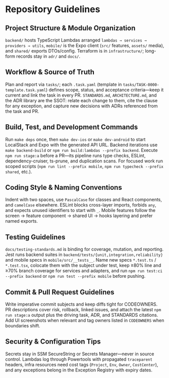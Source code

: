 # Repository Guidelines

## Project Structure & Module Organization
`backend/` hosts TypeScript Lambdas arranged `lambdas → services → providers → utils`, `mobile/` is the Expo client (`src/` features, `assets/` media), and `shared/` exports DTOs/config. Terraform is in `infrastructure/`; long-form records stay in `adr/` and `docs/`.

## Workflow & Source of Truth
Plan and report via `tasks/`; each `.task.yaml` (template in `tasks/TASK-0000-template.task.yaml`) defines scope, status, and acceptance criteria—keep it current and link the task in every PR. `STANDARDS.md`, `ARCHITECTURE.md`, and the ADR library are the SSOT: relate each change to them, cite the clause for any exception, and capture new decisions with ADRs referenced from the task and PR.

## Build, Test, and Development Commands
Run `make deps` once, then `make dev-ios` or `make dev-android` to start LocalStack and Expo with the generated API URL. Backend iterations use `make backend-build` or `npm run build:lambdas --prefix backend`. Execute `npm run stage:a` before a PR—its pipeline runs type checks, ESLint, dependency-cruiser, ts-prune, and duplication scans. For focused work run scoped scripts (`npm run lint --prefix mobile`, `npm run typecheck --prefix shared`, etc.).

## Coding Style & Naming Conventions
Indent with two spaces, use `PascalCase` for classes and React components, and `camelCase` elsewhere. ESLint blocks cross-layer imports, forbids `any`, and expects unused identifiers to start with `_`. Mobile features follow the screen → feature component → shared UI → hooks layering and prefer named exports.

## Testing Guidelines
`docs/testing-standards.md` is binding for coverage, mutation, and reporting. Jest runs backend suites in `backend/tests/{unit,integration,reliability}` and mobile specs in `mobile/src/__tests__`. Name new specs `*.test.ts` / `*.test.tsx`, colocate them with the subject under test, keep ≥80% line and ≥70% branch coverage for services and adapters, and run `npm run test:ci --prefix backend` or `npm run test --prefix mobile` before pushing.

## Commit & Pull Request Guidelines
Write imperative commit subjects and keep diffs tight for CODEOWNERS. PR descriptions cover risk, rollback, linked issues, and attach the latest `npm run stage:a` output plus the driving task, ADR, and STANDARDS citations. Add UI screenshots when relevant and tag owners listed in `CODEOWNERS` when boundaries shift.

## Security & Configuration Tips
Secrets stay in SSM SecureString or Secrets Manager—never in source control. Lambdas log through Powertools with propagated `traceparent` headers, infra resources need cost tags (`Project`, `Env`, `Owner`, `CostCenter`), and any exceptions belong in the Exception Registry with expiry dates.
